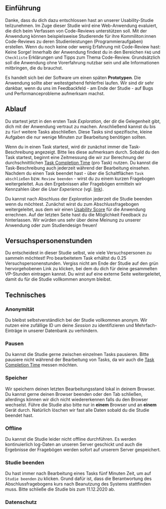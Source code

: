 ## Einführung

Danke, dass du dich dazu entschlossen hast an unserer Usability-Studie teilzunehmen. Im Zuge dieser Studie wird eine Web-Anwendung evaluiert, die dich beim Verfassen von Code-Reviews unterstützen soll. Mit der Anwendung können beispielsweise Studierende für ihre Kommiliton:innen Code-Reviews zu deren Studienleistungen (Programmieraufgaben) erstellen. Wenn du noch keine oder wenig Erfahrung mit Code-Review hast: Keine Sorge! Innerhalb der Anwendung findest du in den Bereichen `FAQ` und `Checkliste` Erklärungen und Tipps zum Thema Code-Review. Grundsätzlich soll die Anwendung ohne Vorerfahrung nutzbar sein und alle Informationen mitbringen, die du brauchst.

Es handelt sich bei der Software um einen späten **Prototypen**. Die Anwendung sollte aber weitestgehend fehlerfrei laufen. Wir sind dir sehr dankbar, wenn du uns im Feedbackfeld - am Ende der Studie - auf Bugs und Performanceprobleme aufmerksam machst.

## Ablauf

Du startest jetzt in den ersten Task *Exploration*, der dir die Gelegenheit gibt, dich mit der Anwendung vertraut zu machen. Anschließend kannst du bis zu `fünf` weitere Tasks abschließen. Diese Tasks sind spezifische, kleine Aufgaben die nur wenige Minuten zur Bearbeitung benötigen sollten.

Wenn du in einen Task startest, wird dir zunächst immer die Task-Beschreibung angezeigt. Bitte lies diese aufmerksam durch. Sobald du den Task startest, beginnt eine Zeitmessung die wir zur Berechnung der durchschnittlichen [Task Completion Time](https://www.usabilityfirst.com/glossary/task-completion-time/index.html#:~:text=a%20measure%20of%20the%20time,typical%20metric%20in%20usability%20evaluation.) (pro Task) nutzen. Du kannst die Task-Beschreibung auch jederzeit während der Bearbeitung einsehen. 
Nachdem du einen Task beendet hast - über die Schaltflächen `Task abschließen` bzw. `Review beenden` - wirst du zu einem kurzen Fragebogen weitergeleitet. Aus den Ergebnissen aller Fragebögen ermitteln wir Kennzahlen über die *User Experience* (vgl. [link](https://www.ueq-online.org/)).

Du kannst nach Abschluss der *Exploration* jederzeit die Studie beenden wenn du möchtest. Zunächst wirst du zum Abschlussfragebogen weitergeleitet, aus dem wir einen [Usability Score](https://www.usability.gov/how-to-and-tools/methods/system-usability-scale.html) für die Anwendung errechnen. Auf der letzten Seite hast du die Möglichkeit Feedback zu hinterlassen. Wir würden uns sehr über deine Meinung zu unserer Anwendung oder zum Studiendesign freuen!

## Versuchspersonenstunden

Du entscheidest in dieser Studie selbst, wie viele Versuchspersonen zu sammeln möchtest! Pro bearbeitetem Task erhältst du 0.25 Versuchspersonenstunden. Vergiss nicht am Ende der Studie auf den grün hervorgehobenen Link zu klicken, bei dem du dich für deine gesammelten VP-Stunden eintragen kannst. Du wirst auf eine externe Seite weitergeleitet, damit du für die Studie vollkommen anonym bleibst.

## Technisches

### Anonymität

Du bleibst selbstverständlich bei der Studie vollkommen anonym. Wir nutzen eine zufällige ID um deine *Session* zu identifizieren und Mehrfach-Einträge in unserer Datenbank zu verhindern.

### Pausen

Du kannst die Studie gerne zwischen einzelnen Tasks pausieren. Bitte pausiere nicht während der Bearbeitung von Tasks, da wir auch die [Task Completion Time](https://www.usabilityfirst.com/glossary/task-completion-time/index.html#:~:text=a%20measure%20of%20the%20time,typical%20metric%20in%20usability%20evaluation.) messen möchten.

### Speicher

Wir speichern deinen letzten Bearbeitungsstand lokal in deinem Browser. Du kannst gerne deinen Browser beenden oder den Tab schließen, allerdings können wir dich nicht wiedererkennen falls du den Browser wechselst. Führe die Studie also bitte nur in **einem** Browser und an **einem** Gerät durch. Natürlich löschen wir fast alle Daten sobald du die Studie beendet hast.

### Offline

Du kannst die Studie leider nicht offline durchführen. Es werden kontinuierlich log-Daten an unseren Server geschickt und auch die Ergebnisse der Fragebögen werden sofort auf unserem Server gespeichert.

### Studie beenden

Du hast immer nach Bearbeitung eines Tasks fünf Minuten Zeit, um auf `Studie beenden` zu klicken. Grund dafür ist, dass die Berantwortung des Abschlussfragebogens kurs nach Beanutzung des Systems stattfinden muss. Bitte schließe die Studie bis zum 11.12.2020 ab.

### Datenschutz